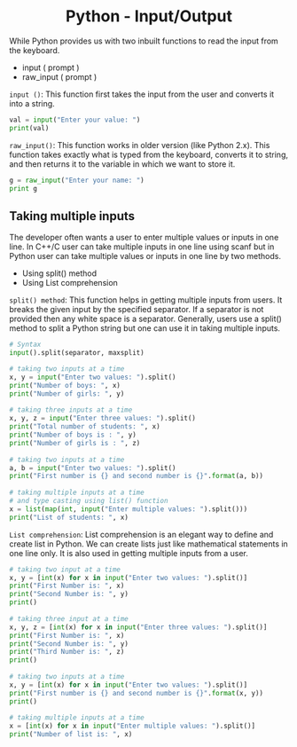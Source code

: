 <link rel="stylesheet" href="https://cdn.jsdelivr.net/npm/bootstrap-icons@1.5.0/font/bootstrap-icons.css">
<link rel="stylesheet" href="../source.css">

<h1 style="text-align:center">Python - Input/Output</h1>

While Python provides us with two inbuilt functions to read the input from the keyboard. 
 
* input ( prompt )
* raw_input ( prompt )

``input ()``: This function first takes the input from the user and converts it into a string.

```py
val = input("Enter your value: ")
print(val)
```

``raw_input()``: This function works in older version (like Python 2.x). This function takes exactly what is typed from the keyboard, converts it to string, and then returns it to the variable in which we want to store it.

```py
g = raw_input("Enter your name: ")
print g
```

## Taking multiple inputs
The developer often wants a user to enter multiple values or inputs in one line. In C++/C user can take multiple inputs in one line using scanf but in Python user can take multiple values or inputs in one line by two methods.

* Using split() method
* Using List comprehension

``split() method``: This function helps in getting multiple inputs from users. It breaks the given input by the specified separator. If a separator is not provided then any white space is a separator. Generally, users use a split() method to split a Python string but one can use it in taking multiple inputs.

```py
# Syntax
input().split(separator, maxsplit)

# taking two inputs at a time
x, y = input("Enter two values: ").split()
print("Number of boys: ", x)
print("Number of girls: ", y)
  
# taking three inputs at a time
x, y, z = input("Enter three values: ").split()
print("Total number of students: ", x)
print("Number of boys is : ", y)
print("Number of girls is : ", z)
  
# taking two inputs at a time
a, b = input("Enter two values: ").split()
print("First number is {} and second number is {}".format(a, b))
  
# taking multiple inputs at a time 
# and type casting using list() function
x = list(map(int, input("Enter multiple values: ").split()))
print("List of students: ", x)
```

``List comprehension``: List comprehension is an elegant way to define and create list in Python. We can create lists just like mathematical statements in one line only. It is also used in getting multiple inputs from a user. 

```py
# taking two input at a time
x, y = [int(x) for x in input("Enter two values: ").split()]
print("First Number is: ", x)
print("Second Number is: ", y)
print()
  
# taking three input at a time
x, y, z = [int(x) for x in input("Enter three values: ").split()]
print("First Number is: ", x)
print("Second Number is: ", y)
print("Third Number is: ", z)
print()
  
# taking two inputs at a time
x, y = [int(x) for x in input("Enter two values: ").split()]
print("First number is {} and second number is {}".format(x, y))
print()
  
# taking multiple inputs at a time 
x = [int(x) for x in input("Enter multiple values: ").split()]
print("Number of list is: ", x) 
```








